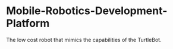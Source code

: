 # Mobile-Robotics-Development-Platform
The low cost robot that mimics the capabilities of the TurtleBot.
